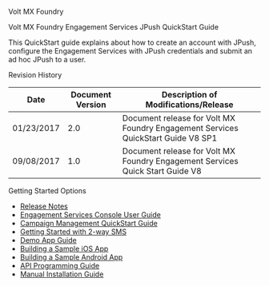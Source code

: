                       

Volt MX  Foundry

Volt MX  Foundry Engagement Services JPush QuickStart Guide

This QuickStart guide explains about how to create an account with JPush, configure the Engagement Services with JPush credentials and submit an ad hoc JPush to a user.

Revision History

  
| **Date** | **Document Version** | **Description of Modifications/Release** |
| --- | --- | --- |
| 01/23/2017 | 2.0 | Document release for Volt MX Foundry Engagement Services QuickStart Guide V8 SP1 |
| 09/08/2017 | 1.0 | Document release for Volt MX Foundry Engagement Services Quick Start Guide V8 |

Getting Started Options

*   [Release Notes](../../../Foundry/voltmx_foundry_release_notes/Content/VoltMX_Foundry_Release_Notes.md)
*   [Engagement Services Console User Guide](../../../Foundry/vms_console_user_guide/Content/Introduction_1.md)
*   [Campaign Management QuickStart Guide](../../../Foundry/vmf_msg_quick_start_guide_campaign_management/Content/Introduction.md)
*   [Getting Started with 2-way SMS](../../../Foundry/2waysms_quick_start_guide/Content/Introduction_1.md)
*   [Demo App Guide](../../../Foundry/vms_demo_app_quick_start_guide/Content/Introduction.md)
*   [Building a Sample iOS App](../../../Foundry/vmf_msg_quick_start_guide_build_sample_app_apple_ios/Content/Introduction.md)
*   [Building a Sample Android App](../../../Foundry/vmf_msg_quick_start_guide_build_sample_app_android/Content/Introduction.md)
*   [API Programming Guide](../../../Foundry/engagement_api_guide/Content/Introduction_1.md)
*   [Manual Installation Guide](../../../Foundry/voltmx_foundry_manual_install_guide/Content/Introduction.md)
